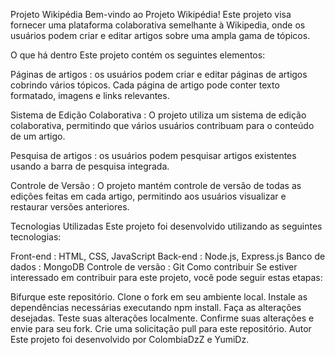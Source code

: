 Projeto Wikipédia
Bem-vindo ao Projeto Wikipédia! Este projeto visa fornecer uma plataforma colaborativa semelhante à Wikipedia, onde os usuários podem criar e editar artigos sobre uma ampla gama de tópicos.

O que há dentro
Este projeto contém os seguintes elementos:

Páginas de artigos : os usuários podem criar e editar páginas de artigos cobrindo vários tópicos. Cada página de artigo pode conter texto formatado, imagens e links relevantes.

Sistema de Edição Colaborativa : O projeto utiliza um sistema de edição colaborativa, permitindo que vários usuários contribuam para o conteúdo de um artigo.

Pesquisa de artigos : os usuários podem pesquisar artigos existentes usando a barra de pesquisa integrada.

Controle de Versão : O projeto mantém controle de versão de todas as edições feitas em cada artigo, permitindo aos usuários visualizar e restaurar versões anteriores.

Tecnologias Utilizadas
Este projeto foi desenvolvido utilizando as seguintes tecnologias:

Front-end : HTML, CSS, JavaScript
Back-end : Node.js, Express.js
Banco de dados : MongoDB
Controle de versão : Git
Como contribuir
Se estiver interessado em contribuir para este projeto, você pode seguir estas etapas:

Bifurque este repositório.
Clone o fork em seu ambiente local.
Instale as dependências necessárias executando npm install.
Faça as alterações desejadas.
Teste suas alterações localmente.
Confirme suas alterações e envie para seu fork.
Crie uma solicitação pull para este repositório.
Autor
Este projeto foi desenvolvido por ColombiaDzZ e YumiDz.
